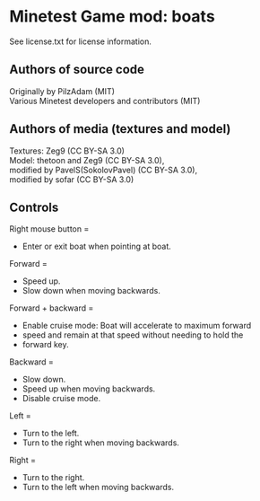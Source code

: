 Minetest Game mod: boats
========================
See license.txt for license information.

Authors of source code
----------------------
Originally by PilzAdam (MIT)  
Various Minetest developers and contributors (MIT)

Authors of media (textures and model)
-------------------------------------
Textures: Zeg9 (CC BY-SA 3.0)  
Model: thetoon and Zeg9 (CC BY-SA 3.0),  
  modified by PavelS(SokolovPavel) (CC BY-SA 3.0),  
  modified by sofar (CC BY-SA 3.0)

Controls
--------
Right mouse button = 
* Enter or exit boat when pointing at boat.  

Forward = 
* Speed up.  
* Slow down when moving backwards.  

Forward + backward = 
* Enable cruise mode: Boat will accelerate to maximum forward  
* speed and remain at that speed without needing to hold the
* forward key.

Backward = 
* Slow down.  
* Speed up when moving backwards.  
* Disable cruise mode.   

Left = 
* Turn to the left.  
* Turn to the right when moving backwards.  

Right = 
* Turn to the right.  
* Turn to the left when moving backwards.  
